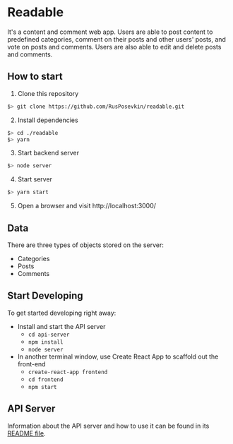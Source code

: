 # Readable

It's a content and comment web app. Users are able to post content to predefined categories, comment on their posts and other users' posts, and vote on posts and comments. Users are also able to edit and delete posts and comments.

## How to start
1. Clone this repository
  ```bash
  $> git clone https://github.com/RusPosevkin/readable.git
  ```

2. Install dependencies
  ```bash
  $> cd ./readable
  $> yarn
  ```

3. Start backend server
  ```bash
  $> node server
  ```

4. Start server
  ```bash
  $> yarn start
  ```

5. Open a browser and visit http://localhost:3000/

## Data
There are three types of objects stored on the server:

* Categories
* Posts
* Comments

## Start Developing

To get started developing right away:

* Install and start the API server
    - `cd api-server`
    - `npm install`
    - `node server`
* In another terminal window, use Create React App to scaffold out the front-end
    - `create-react-app frontend`
    - `cd frontend`
    - `npm start`

## API Server

Information about the API server and how to use it can be found in its [README file](api-server/README.md).
